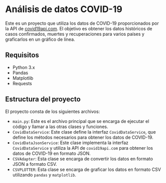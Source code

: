 # Análisis de datos COVID-19

Este es un proyecto que utiliza los datos de COVID-19 proporcionados por la API de [covid19api.com](https://covid19api.com/). El objetivo es obtener los datos históricos de casos confirmados, muertes y recuperaciones para varios países y graficarlos en un gráfico de línea.

## Requisitos

* Python 3.x
* Pandas
* Matplotlib
* Requests

## Estructura del proyecto

El proyecto consta de los siguientes archivos:

* `main.py`: Este es el archivo principal que se encarga de ejecutar el código y llamar a las otras clases y funciones.
* `CovidDataService`: Este clase define la interfaz  `CovidDataService`, que define los métodos necesarios para obtener los datos de COVID-19.
* `CovidDataJsonService`: Este clase implementa la interfaz `CovidDataService` y utiliza la API de `covid19api.com` para obtener los datos de COVID-19 en formato JSON.
* `CSVAdapter`: Esta clase se encarga de convertir los datos en formato JSON a formato CSV.
* `CSVPLOTTER`: Esta clase se encarga de graficar los datos en formato CSV utilizando `pandas` y `matplotlib`.
